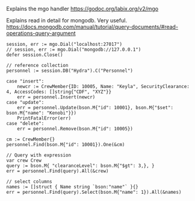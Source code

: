 Explains the mgo handler
https://godoc.org/labix.org/v2/mgo

Explains read in detail for mongodb.  Very useful.
https://docs.mongodb.com/manual/tutorial/query-documents/#read-operations-query-argument

	session, err := mgo.Dial("localhost:27017")
	// session, err := mgo.Dial("mongodb://127.0.0.1")
	defer session.Close()

	// reference collection
	personnel := session.DB("Hydra").C("Personnel")

	case "insert":
		newcr := CrewMember{ID: 10005, Name: "Keyla", SecurityClearance: 4, AccessCodes: []string{"CDF", "XYZ"}}
		err = personnel.Insert(newcr)
	case "update":
		err = personnel.Update(bson.M{"id": 10001}, bson.M{"$set": bson.M{"name": "Kenobi"}})
		PrintFatalError(err)
	case "delete":
		err = personnel.Remove(bson.M{"id": 10005})

	cm := CrewMember{}
	personnel.Find(bson.M{"id": 10001}).One(&cm)

	// Query with expression
	var crew Crew
	query := bson.M{ "clearanceLevel": bson.M{"$gt": 3,}, }
	err = personnel.Find(query).All(&crew)

	// select columns
	names := []struct { Name string `bson:"name"` }{}
	err = personnel.Find(query).Select(bson.M{"name": 1}).All(&names)
